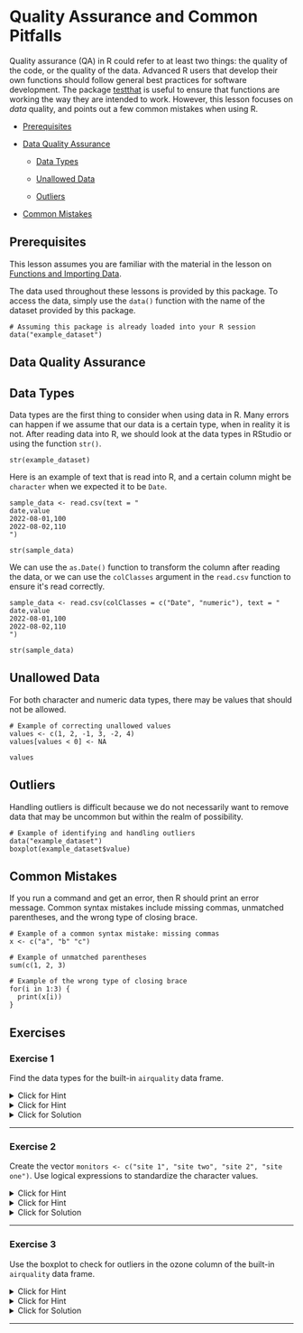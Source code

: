 # Quality Assurance and Common Pitfalls 

Quality assurance (QA) in R could refer to at least two things: the quality of the code, or the quality of the data. Advanced R users that develop their own functions should follow general best practices for software development. The package [testthat](https://testthat.r-lib.org/) is useful to ensure that functions are working the way they are intended to work. However, this lesson focuses on _data_ quality, and points out a few common mistakes when using R.
 

- [Prerequisites](#prerequisites)

- [Data Quality Assurance](#data-quality-assurance)
  - [Data Types](#data-types)

  - [Unallowed Data](#unallowed-data)

  - [Outliers](#outliers)

- [Common Mistakes](#common-mistakes)

## Prerequisites

This lesson assumes you are familiar with the material in the lesson on [Functions and Importing Data](../2-Functions-and-Importing-Data/readme.md).

The data used throughout these lessons is provided by this package. To access the data, simply use the `data()` function with the name of the dataset provided by this package.


```{r ex-hcVFr-1, eval = TRUE, exercise = TRUE, exercise.eval = FALSE, exercise.cap = 'Load Example Data Frame'}
# Assuming this package is already loaded into your R session
data("example_dataset")

```

## Data Quality Assurance

## Data Types

Data types are the first thing to consider when using data in R. Many errors can happen if we assume that our data is a certain type, when in reality it is not. After reading data into R, we should look at the data types in RStudio or using the function `str()`.


```{r ex-003My-1, eval = TRUE, exercise = TRUE, exercise.eval = FALSE, exercise.cap = 'Inspect Example Dataset Data Types'}
str(example_dataset)

```

Here is an example of text that is read into R, and a certain column might be `character` when we expected it to be `Date`.


```{r ex-VKnib-2, eval = TRUE, exercise = TRUE, exercise.eval = FALSE, exercise.cap = 'Check Data Types'}
sample_data <- read.csv(text = "
date,value
2022-08-01,100
2022-08-02,110
")

str(sample_data)

```

We can use the `as.Date()` function to transform the column after reading the data, or we can use the `colClasses` argument in the `read.csv` function to ensure it's read correctly.


```{r ex-lU3EK-3, eval = TRUE, exercise = TRUE, exercise.eval = FALSE, exercise.cap = 'Correcting Data Types with colClasses'}
sample_data <- read.csv(colClasses = c("Date", "numeric"), text = "
date,value
2022-08-01,100
2022-08-02,110
")

str(sample_data)

```

## Unallowed Data

For both character and numeric data types, there may be values that should not be allowed.


```{r ex-KAcXh-1, eval = TRUE, exercise = TRUE, exercise.eval = FALSE, exercise.cap = 'Identify and Correct Unallowed Data'}
# Example of correcting unallowed values
values <- c(1, 2, -1, 3, -2, 4)
values[values < 0] <- NA

values

```

## Outliers

Handling outliers is difficult because we do not necessarily want to remove data that may be uncommon but within the realm of possibility.


```{r ex-DLotW-1, eval = TRUE, exercise = TRUE, exercise.eval = FALSE, exercise.cap = 'Identify and Handle Outliers'}
# Example of identifying and handling outliers
data("example_dataset")
boxplot(example_dataset$value)

```

## Common Mistakes

If you run a command and get an error, then R should print an error message. Common syntax mistakes include missing commas, unmatched parentheses, and the wrong type of closing brace.


```{r ex-Onsor-1, eval = TRUE, exercise = TRUE, exercise.eval = FALSE, exercise.cap = 'Examples of Common Syntax Mistakes'}
# Example of a common syntax mistake: missing commas
x <- c("a", "b" "c")

# Example of unmatched parentheses
sum(c(1, 2, 3)

# Example of the wrong type of closing brace
for(i in 1:3) {
  print(x[i))
}

```


## Exercises


### Exercise 1

Find the data types for the built-in `airquality` data frame.

<details><summary>Click for Hint</summary>

> # Use the `data()` function to load built-in datasets in R.

</details>

<details><summary>Click for Hint</summary>

> # After loading, use the `str()` function to see the structure of the data frame, which includes data types of each column.

</details>

<details><summary>Click for Solution</summary>

#### Solution

To understand the structure and data types of the `airquality` data frame, we first load it using `data("airquality")` and then use `str(airquality)`. This command displays the data types for each column, helping us understand the dataset's structure.


```r
data("airquality")

str(airquality)

```

</details>

---


### Exercise 2

Create the vector `monitors <- c("site 1", "site two", "site 2", "site one")`. Use logical expressions to standardize the character values.

<details><summary>Click for Hint</summary>

> # Start by creating the vector with `c()`. Then, use logical indexing to identify and replace values.

</details>

<details><summary>Click for Hint</summary>

> # To standardize, identify each unique format and decide on a standard form. Use logical expressions like `monitors[monitors == "site one"] <- "site 1"` to make replacements.

</details>

<details><summary>Click for Solution</summary>

#### Solution

The goal is to standardize the naming convention within the vector `monitors`. We achieve this by identifying non-standard names and replacing them using logical expressions combined with the assignment operator `<-`. This ensures all site names follow a consistent format, enhancing data uniformity.


```r
monitors <- c("site 1", "site two", "site 2", "site one")

monitors[monitors == "site one"] <- "site 1"

monitors[monitors == "site two"] <- "site 2"

monitors

```

</details>

---


### Exercise 3

Use the boxplot to check for outliers in the ozone column of the built-in `airquality` data frame.

<details><summary>Click for Hint</summary>

> # First, load the `airquality` data frame using `data("airquality")`.

</details>

<details><summary>Click for Hint</summary>

> # Use the `boxplot()` function and specify `airquality$Ozone` as the argument to plot the ozone column.

</details>

<details><summary>Click for Solution</summary>

#### Solution

The boxplot is a convenient tool to visualize the distribution of the `Ozone` column in the `airquality` dataset, including any outliers. By using `boxplot(airquality$Ozone)`, we generate a plot that clearly shows the central tendency, dispersion, and outliers of the ozone measurements.


```r
data("airquality")

boxplot(airquality$Ozone)
```

</details>

---



